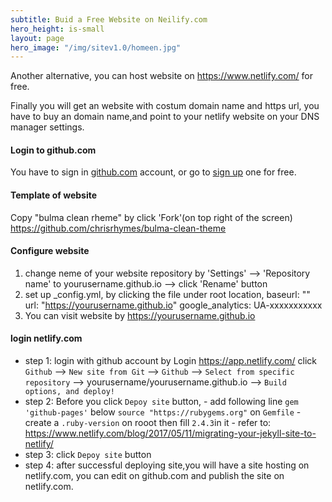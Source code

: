 ```yaml
---
subtitle: Buid a Free Website on Neilify.com
hero_height: is-small
layout: page
hero_image: "/img/sitev1.0/homeen.jpg"
---
```


Another alternative, you can host website on https://www.netlify.com/ for free.

Finally you will get an website with costum domain name and https url, you have to buy an domain name,and point to your netlify website on your DNS manager settings.

#### Login to github.com

You have to sign in [github.com](https://github.com/) account, or go to [sign up](https://github.com/) one for free.

#### Template of website

Copy "bulma clean rheme" by click 'Fork'(on top right of the screen) https://github.com/chrisrhymes/bulma-clean-theme

#### Configure website

1. change neme of your website repository by 'Settings' --> 'Repository name' to yourusername.github.io -->  click 'Rename' button
2. set up _config.yml, by clicking the file under root location, 
	baseurl: ""
    url: "https://yourusername.github.io"
	google_analytics: UA-xxxxxxxxxxx
3. You can visit website by https://yourusername.github.io

#### login netlify.com

- step 1: login with github account by Login https://app.netlify.com/  click `Github` --> `New site from Git` --> `Github` --> `Select from specific repository` --> yourusername/yourusername.github.io --> `Build options, and deploy!`
- step 2: Before you click `Depoy site` button, 
		- add following line `gem 'github-pages'` below `source "https://rubygems.org"` on `Gemfile`
        - create a `.ruby-version` on rooot then fill `2.4.3`in it
        - refer to: https://www.netlify.com/blog/2017/05/11/migrating-your-jekyll-site-to-netlify/
- step 3: click `Depoy site` button
- step 4: after successful deploying site,you will have a site hosting on netlify.com, you can edit on github.com and publish the site on netlify.com.
